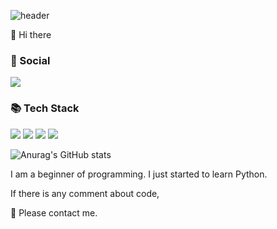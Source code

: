 ![header](https://capsule-render.vercel.app/api?type=waving&color=gradient&height=200&section=header&text=&fontSize=90)

👋 Hi there

### 💌 Social
<a href="https://www.instagram.com/junsik_ky/" target="_blank"><img src="https://img.shields.io/badge/instagram-E4405F?style=flat&logo=instagram&logoColor=white"></a>

### 📚 Tech Stack
<span><img src="https://img.shields.io/badge/Python-3776AB?style=flat&logo=Python&logoColor=white"></span>
<span><img src="https://img.shields.io/badge/HTML5-E34F26?style=flat&logo=HTML5&logoColor=white"></span>
<span><img src="https://img.shields.io/badge/CSS3-1572B6?style=flat&logo=CSS3&logoColor=white"></span>
<span><img src="https://img.shields.io/badge/JavaScript-5b5c5c?style=flat&logo=JavaScript&logoColor=F7DF1E"></span>


![Anurag's GitHub stats](https://github-readme-stats.vercel.app/api?username=junsikhhh&show_icons=true&theme=monokai)

I am a beginner of programming.
I just started to learn Python.

If there is any comment about code,

🙏 Please contact me.
